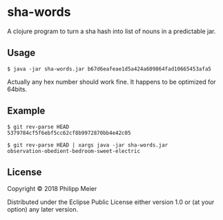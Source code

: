 # sha-words

A clojure program to turn a sha hash into list of nouns in a predictable jar.

## Usage

```
$ java -jar sha-words.jar b67d6eafeae1d5a424a609864fad10665453afa5
```

Actually any hex number should work fine. It happens to be optimized for 64bits.

## Example

```
$ git rev-parse HEAD
5379784cf5f6ebf5cc62cf8b9972870bb4e42c05

$ git rev-parse HEAD | xargs java -jar sha-words.jar
observation-obedient-bedroom-sweet-electric
```

## License

Copyright © 2018 Philipp Meier

Distributed under the Eclipse Public License either version 1.0 or (at
your option) any later version.
